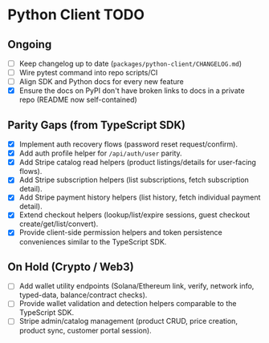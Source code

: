 # Python Client TODO


## Ongoing
- [ ] Keep changelog up to date (`packages/python-client/CHANGELOG.md`)
- [ ] Wire pytest command into repo scripts/CI
- [ ] Align SDK and Python docs for every new feature
- [x] Ensure the docs on PyPI don't have broken links to docs in a private repo (README now self-contained)

## Parity Gaps (from TypeScript SDK)
- [x] Implement auth recovery flows (password reset request/confirm).
- [x] Add auth profile helper for `/api/auth/user` parity.
- [x] Add Stripe catalog read helpers (product listings/details for user-facing flows).
- [x] Add Stripe subscription helpers (list subscriptions, fetch subscription detail).
- [x] Add Stripe payment history helpers (list history, fetch individual payment detail).
- [x] Extend checkout helpers (lookup/list/expire sessions, guest checkout create/get/list/convert).
- [x] Provide client-side permission helpers and token persistence conveniences similar to the TypeScript SDK.

## On Hold (Crypto / Web3)
- [ ] Add wallet utility endpoints (Solana/Ethereum link, verify, network info, typed-data, balance/contract checks).
- [ ] Provide wallet validation and detection helpers comparable to the TypeScript SDK.
- [ ] Stripe admin/catalog management (product CRUD, price creation, product sync, customer portal session).
